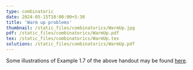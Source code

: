 ```yaml
---
type: combinatoric
date: 2024-05-15T10:00:00+5:30
title: 'Warm up problems'
thumbnail: /static_files/combinatorics/WarmUp.jpg
pdf: /static_files/combinatorics/WarmUp.pdf
tex: /static_files/combinatorics/WarmUp.tex
solutions: /static_files/combinatorics/WarmUp.pdf
---
```


Some illustrations of Example 1.7 of the above handout may be found [here](../static_files/combinatorics/WarmUpCircum.pdf).
